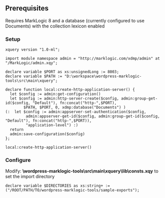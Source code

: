 ## Prerequisites ##
Requires MarkLogic 8 and a database (currently configured to use Documents) with the collection lexicon enabled

### Setup ###
```
xquery version "1.0-ml";

import module namespace admin = "http://marklogic.com/xdmp/admin" at "/MarkLogic/admin.xqy";

declare variable $PORT as xs:unsignedLong := 8003;
declare variable $PATH := "D:\workspace\wordpress-marklogic-tools\src\main\xquery";

declare function local:create-http-application-server() {
  let $config := admin:get-configuration()
  let $config := admin:http-server-create($config, admin:group-get-id($config, "Default"), fn:concat("http-",$PORT),
        $PATH, $PORT, 0, xdmp:database("Documents") )
(:  let $config := admin:appserver-set-authentication($config,
         admin:appserver-get-id($config, admin:group-get-id($config, "Default"), fn:concat("http-",$PORT)),
         "application-level") :)
  return
  admin:save-configuration($config)
};

local:create-http-application-server()
```

### Configure ###

Modify: **\wordpress-marklogic-tools\src\main\xquery\lib\consts.xqy** to set the import directory

```
declare variable $DIRECTORIES as xs:string+ := ("/ROOT/PATH/TO/wordpress-marklogic-tools/sample-exports");
```